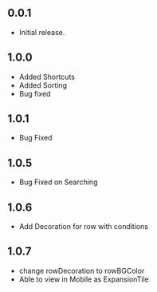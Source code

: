 ## 0.0.1

* Initial release.

## 1.0.0
* Added Shortcuts
* Added Sorting
* Bug fixed

## 1.0.1
* Bug Fixed

## 1.0.5
* Bug Fixed on Searching

## 1.0.6
* Add Decoration for row with conditions

## 1.0.7
* change rowDecoration to rowBGColor
* Able to view in Mobile as ExpansionTile